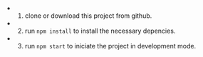 - 1. clone or download this project from github.
- 2. run `npm install` to install the necessary depencies.
- 3. run `npm start` to iniciate the project in development mode.
